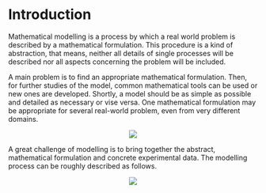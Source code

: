 # Introduction

Mathematical modelling is a process by which a real world problem is described by a mathematical formulation. This procedure is a kind of abstraction, that means, neither all details of single processes will be described nor all aspects concerning the problem will be included.

A main problem is to find an appropriate mathematical formulation. Then, for further studies of the model, common mathematical tools can be used or new ones are developed. Shortly, a model should be as simple as possible and detailed as necessary or vise versa. One mathematical formulation may be appropriate for several real-world problem, even from very different domains. 

<p align="center">
  <img src="../main/Latex/workflow_1.jpg" />
</p>

A great challenge of modelling is to bring together the abstract, mathematical formulation and concrete experimental data. The modelling process can be roughly described as follows.
<p align="center">
  <img src="../main/Latex/workflow_2.jpg" />
</p>


